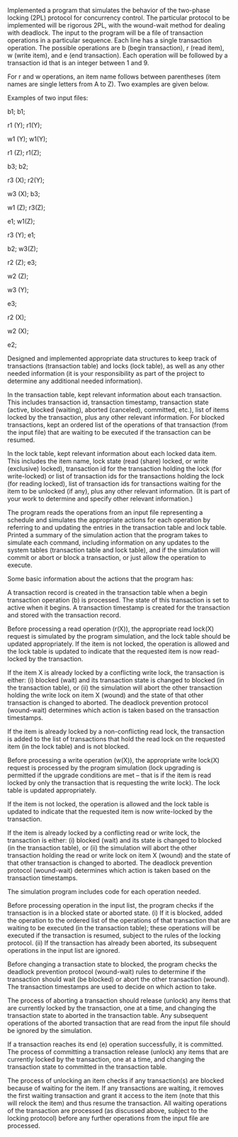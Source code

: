 Implemented a program that simulates the behavior of the two-phase locking (2PL) protocol for concurrency control. The particular protocol to be implemented will be rigorous 2PL, with the wound-wait method for dealing with deadlock. The input to the program will be a file of transaction operations in a particular sequence. Each line has a single transaction operation. The possible operations are b (begin transaction), r (read item), w (write item), and e (end transaction). Each operation will be followed by a transaction id that is an integer between 1 and 9.

For r and w operations, an item name follows between parentheses (item names are single letters from A to Z). Two examples are given below.

Examples of two input files:

b1;                                                                        b1;

r1 (Y);                                                                    r1(Y);

w1 (Y);                                                                    w1(Y);

r1 (Z);                                                                    r1(Z);

b3;                                                                        b2;

r3 (X);                                                                    r2(Y);

w3 (X);                                                                    b3;

w1 (Z);                                                                    r3(Z);

e1;                                                                        w1(Z);

r3 (Y);                                                                    e1;

b2;                                                                        w3(Z);

r2 (Z);                                                                    e3;

w2 (Z);                                                                  

w3 (Y);

e3;

r2 (X);

w2 (X);

e2;

Designed and implemented appropriate data structures to keep track of transactions (transaction table) and locks (lock table), as well as any other needed information (it is your responsibility as part of the project to determine any additional needed information).

In the transaction table, kept relevant information about each transaction. This includes transaction id, transaction timestamp, transaction state (active, blocked (waiting), aborted (canceled), committed, etc.), list of items locked by the transaction, plus any other relevant information.  For blocked transactions, kept an ordered list of the operations of that transaction (from the input file) that are waiting to be executed if the transaction can be resumed.

In the lock table, kept relevant information about each locked data item. This includes the item name, lock state (read (share) locked, or write (exclusive) locked), transaction id for the transaction holding the lock (for write-locked) or list of transaction ids for the transactions holding the lock (for reading locked), list of transaction ids for transactions waiting for the item to be unlocked (if any), plus any other relevant information. (It is part of your work to determine and specify other relevant information.)

The program reads the operations from an input file representing a schedule and simulates the appropriate actions for each operation by referring to and updating the entries in the transaction table and lock table. Printed a summary of the simulation action that the program takes to simulate each command, including information on any updates to the system tables (transaction table and lock table), and if the simulation will commit or abort or block a transaction, or just allow the operation to execute.
 

Some basic information about the actions that the program has:

A transaction record is created in the transaction table when a begin transaction operation (b) is processed. The state of this transaction is set to active when it begins. A transaction timestamp is created for the transaction and stored with the transaction record.

Before processing a read operation (r(X)), the appropriate read lock(X) request is simulated by the program simulation, and the lock table should be updated appropriately. If the item is not locked, the operation is allowed and the lock table is updated to indicate that the requested item is now read-locked by the transaction.

If the item X is already locked by a conflicting write lock, the transaction is either: (i) blocked (wait) and its transaction state is changed to blocked (in the transaction table), or (ii) the simulation will abort the other transaction holding the write lock on item X (wound) and the state of that other transaction is changed to aborted. The deadlock prevention protocol (wound-wait) determines which action is taken based on the transaction timestamps.

If the item is already locked by a non-conflicting read lock, the transaction is added to the list of transactions that hold the read lock on the requested item (in the lock table) and is not blocked.

Before processing a write operation (w(X)), the appropriate write lock(X) request is processed by the program simulation (lock upgrading is permitted if the upgrade conditions are met – that is if the item is read locked by only the transaction that is requesting the write lock). The lock table is updated appropriately.

If the item is not locked, the operation is allowed and the lock table is updated to indicate that the requested item is now write-locked by the transaction.

If the item is already locked by a conflicting read or write lock, the transaction is either: (i) blocked (wait) and its state is changed to blocked (in the transaction table), or (ii) the simulation will abort the other transaction holding the read or write lock on item X (wound) and the state of that other transaction is changed to aborted. The deadlock prevention protocol (wound-wait) determines which action is taken based on the transaction timestamps.

The simulation program includes code for each operation needed. 

Before processing operation in the input list, the program checks if the transaction is in a blocked state or aborted state. (i) If it is blocked, added the operation to the ordered list of the operations of that transaction that are waiting to be executed (in the transaction table); these operations will be executed if the transaction is resumed, subject to the rules of the locking protocol. (ii) If the transaction has already been aborted, its subsequent operations in the input list are ignored.

Before changing a transaction state to blocked, the program checks the deadlock prevention protocol (wound-wait) rules to determine if the transaction should wait (be blocked) or abort the other transaction (wound). The transaction timestamps are used to decide on which action to take.

The process of aborting a transaction should release (unlock) any items that are currently locked by the transaction, one at a time, and changing the transaction state to aborted in the transaction table. Any subsequent operations of the aborted transaction that are read from the input file should be ignored by the simulation.

If a transaction reaches its end (e) operation successfully, it is committed. The process of committing a transaction release (unlock) any items that are currently locked by the transaction, one at a time, and changing the transaction state to committed in the transaction table.

The process of unlocking an item checks if any transaction(s) are blocked because of waiting for the item. If any transactions are waiting, it removes the first waiting transaction and grant it access to the item (note that this will relock the item) and thus resume the transaction. All waiting operations of the transaction are processed (as discussed above, subject to the locking protocol) before any further operations from the input file are processed.
